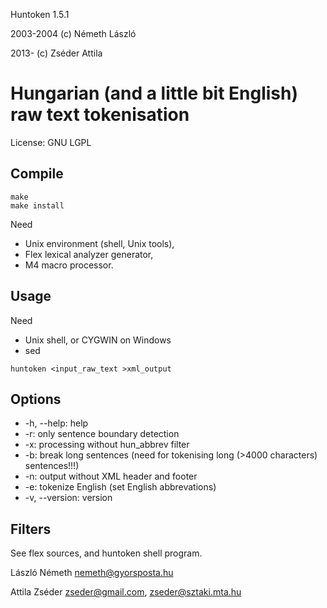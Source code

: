 Huntoken 1.5.1

2003-2004 (c) Németh László

2013-     (c) Zséder Attila

# Hungarian (and a little bit English) raw text tokenisation 

License: GNU LGPL

## Compile

~~~~
make
make install
~~~~

Need
- Unix environment (shell, Unix tools),
- Flex lexical analyzer generator,
- M4 macro processor.

## Usage

Need
- Unix shell, or CYGWIN on Windows
- sed

~~~~
huntoken <input_raw_text >xml_output
~~~~

## Options

- -h, --help: help
- -r: only sentence boundary detection
- -x: processing without hun_abbrev filter
- -b: break long sentences (need for tokenising long (\>4000 characters) sentences!!!)
- -n: output without XML header and footer
- -e: tokenize English (set English abbrevations)
- -v, --version: version


## Filters

See flex sources, and huntoken shell program.

László Németh
nemeth@gyorsposta.hu

Attila Zséder
zseder@gmail.com, zseder@sztaki.mta.hu
